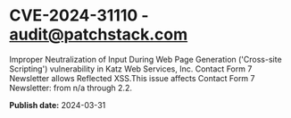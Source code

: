 # CVE-2024-31110 - audit@patchstack.com

Improper Neutralization of Input During Web Page Generation ('Cross-site Scripting') vulnerability in Katz Web Services, Inc. Contact Form 7 Newsletter allows Reflected XSS.This issue affects Contact Form 7 Newsletter: from n/a through 2.2.



**Publish date:** 2024-03-31
